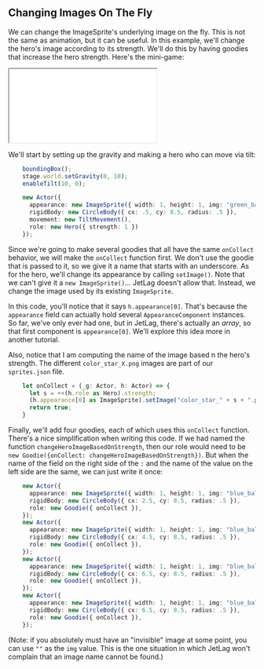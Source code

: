 ## Changing Images On The Fly

We can change the ImageSprite's underlying image on the fly.  This is not the
same as animation, but it can be useful.  In this example, we'll change the
hero's image according to its strength.  We'll do this by having goodies that
increase the hero strength.  Here's the mini-game:

<iframe src="./game_06.iframe.html"></iframe>

We'll start by setting up the gravity and making a hero who can move via tilt:

```typescript
    boundingBox();
    stage.world.setGravity(0, 10);
    enableTilt(10, 0);

    new Actor({
      appearance: new ImageSprite({ width: 1, height: 1, img: "green_ball.png" }),
      rigidBody: new CircleBody({ cx: .5, cy: 8.5, radius: .5 }),
      movement: new TiltMovement(),
      role: new Hero({ strength: 1 })
    });
```

Since we're going to make several goodies that all have the same `onCollect`
behavior, we will make the `onCollect` function first.  We don't use the goodie
that is passed to it, so we give it a name that starts with an underscore.  As
for the hero, we'll change its appearance by calling `setImage()`.  Note that we
can't give it a `new ImageSprite()`... JetLag doesn't allow that.  Instead, we
change the image used by its existing `ImageSprite`.

In this code, you'll notice that it says `h.appearance[0]`.  That's because
the `appearance` field can actually hold several `AppearanceComponent`
instances.  So far, we've only ever had one, but in JetLag, there's actually
an *array*, so that first component is `appearance[0]`.  We'll explore this
idea more in another tutorial.

Also, notice that I am computing the name of the image based n the hero's
strength.  The different `color_star_X.png` images are part of our
`sprites.json` file.

```typescript
    let onCollect = (_g: Actor, h: Actor) => {
      let s = ++(h.role as Hero).strength;
      (h.appearance[0] as ImageSprite).setImage("color_star_" + s + ".png");
      return true;
    }
```

Finally, we'll add four goodies, each of which uses this `onCollect` function.
There's a nice simplification when writing this code.  If we had named the
function `changeHeroImageBasedOnStrength`, then our role would need to be `new
Goodie({onCollect: changeHeroImageBasedOnStrength})`.  But when the name of the
field on the right side of the `:` and the name of the value on the left side
are the same, we can just write it once:

```typescript
    new Actor({
      appearance: new ImageSprite({ width: 1, height: 1, img: "blue_ball.png" }),
      rigidBody: new CircleBody({ cx: 2.5, cy: 8.5, radius: .5 }),
      role: new Goodie({ onCollect }),
    });
    new Actor({
      appearance: new ImageSprite({ width: 1, height: 1, img: "blue_ball.png" }),
      rigidBody: new CircleBody({ cx: 4.5, cy: 8.5, radius: .5 }),
      role: new Goodie({ onCollect }),
    });
    new Actor({
      appearance: new ImageSprite({ width: 1, height: 1, img: "blue_ball.png" }),
      rigidBody: new CircleBody({ cx: 6.5, cy: 8.5, radius: .5 }),
      role: new Goodie({ onCollect }),
    });
    new Actor({
      appearance: new ImageSprite({ width: 1, height: 1, img: "blue_ball.png" }),
      rigidBody: new CircleBody({ cx: 6.5, cy: 8.5, radius: .5 }),
      role: new Goodie({ onCollect }),
    });
```

(Note: if you absolutely must have an "invisible" image at some point, you can use `""` as the `img` value.  This is the one situation in which JetLag won't complain that an image name cannot be found.)
